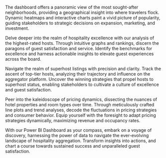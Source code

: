 The dashboard offers a panoramic view of the most sought-after neighborhoods, providing a geographical insight into where travelers flock. Dynamic heatmaps and interactive charts paint a vivid picture of popularity, guiding stakeholders to strategic decisions on expansion, marketing, and investment.

Delve deeper into the realm of hospitality excellence with our analysis of the highest-rated hosts. Through intuitive graphs and rankings, discern the paragons of guest satisfaction and service. Identify the benchmarks for excellence and harness actionable insights to elevate guest experiences across the board.

Navigate the realm of superhost listings with precision and clarity. Track the ascent of top-tier hosts, analyzing their trajectory and influence on the aggregator platform. Uncover the winning strategies that propel hosts to superhost status, enabling stakeholders to cultivate a culture of excellence and guest satisfaction.

Peer into the kaleidoscope of pricing dynamics, dissecting the nuances of hotel properties and room types over time. Through meticulously crafted line plots and trend analyses, decode the fluctuations in pricing strategies and consumer behavior. Equip yourself with the foresight to adapt pricing strategies dynamically, maximizing revenue and occupancy rates.

With our Power BI Dashboard as your compass, embark on a voyage of discovery, harnessing the power of data to navigate the ever-evolving landscape of hospitality aggregation. Transform insights into actions, and chart a course towards sustained success and unparalleled guest satisfaction.
